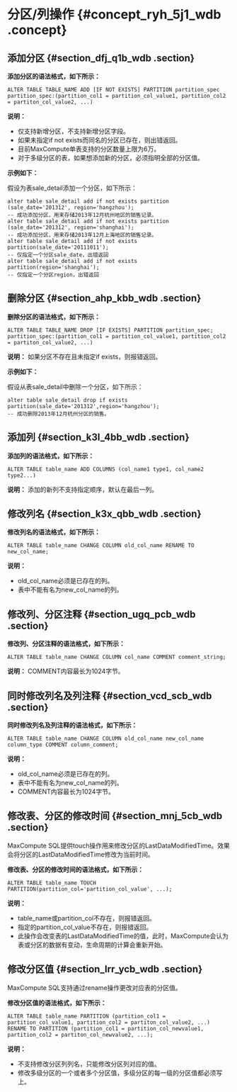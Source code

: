 # 分区/列操作 {#concept_ryh_5j1_wdb .concept}

## 添加分区 {#section_dfj_q1b_wdb .section}

**添加分区的语法格式，如下所示：**

```
ALTER TABLE TABLE_NAME ADD [IF NOT EXISTS] PARTITION partition_spec
partition_spec:(partition_col1 = partition_col_value1, partition_col2 = partiton_col_value2, ...)
```

**说明：** 

-   仅支持新增分区，不支持新增分区字段。
-   如果未指定if not exists而同名的分区已存在，则出错返回。
-   目前MaxCompute单表支持的分区数量上限为6万。
-   对于多级分区的表，如果想添加新的分区，必须指明全部的分区值。

**示例如下：**

假设为表sale\_detail添加一个分区，如下所示：

```
alter table sale_detail add if not exists partition (sale_date='201312', region='hangzhou');
-- 成功添加分区，用来存储2013年12月杭州地区的销售记录。
alter table sale_detail add if not exists partition (sale_date='201312', region='shanghai');
-- 成功添加分区，用来存储2013年12月上海地区的销售记录。
alter table sale_detail add if not exists partition(sale_date='20111011');
-- 仅指定一个分区sale_date，出错返回
alter table sale_detail add if not exists partition(region='shanghai');
-- 仅指定一个分区region，出错返回
```

## 删除分区 {#section_ahp_kbb_wdb .section}

**删除分区的语法格式，如下所示：**

```
ALTER TABLE TABLE_NAME DROP [IF EXISTS] PARTITION partition_spec;
partition_spec:(partition_col1 = partition_col_value1, partition_col2 = partiton_col_value2, ...)
```

**说明：** 如果分区不存在且未指定if exists，则报错返回。

**示例如下：**

假设从表sale\_detail中删除一个分区，如下所示：

```
alter table sale_detail drop if exists partition(sale_date='201312',region='hangzhou'); 
-- 成功删除2013年12月杭州分区的销售。
```

## 添加列 {#section_k3l_4bb_wdb .section}

**添加列的语法格式，如下所示：**

```
ALTER TABLE table_name ADD COLUMNS (col_name1 type1, col_name2 type2...)
```

**说明：** 添加的新列不支持指定顺序，默认在最后一列。

## 修改列名 {#section_k3x_qbb_wdb .section}

**修改列名的语法格式，如下所示：**

```
ALTER TABLE table_name CHANGE COLUMN old_col_name RENAME TO new_col_name;
```

**说明：** 

-   old\_col\_name必须是已存在的列。
-   表中不能有名为new\_col\_name的列。

## 修改列、分区注释 {#section_ugq_pcb_wdb .section}

**修改列、分区注释的语法格式，如下所示：**

```
ALTER TABLE table_name CHANGE COLUMN col_name COMMENT comment_string;
```

**说明：** COMMENT内容最长为1024字节。

## 同时修改列名及列注释 {#section_vcd_scb_wdb .section}

**同时修改列名及列注释的语法格式，如下所示：**

```
ALTER TABLE table_name CHANGE COLUMN old_col_name new_col_name column_type COMMENT column_comment;
```

**说明：** 

-   old\_col\_name必须是已存在的列。
-   表中不能有名为new\_col\_name的列。
-   COMMENT内容最长为1024字节。

## 修改表、分区的修改时间 {#section_mnj_5cb_wdb .section}

MaxCompute SQL提供touch操作用来修改分区的LastDataModifiedTime。效果会将分区的LastDataModifiedTime修改为当前时间。

**修改表、分区的修改时间的语法格式，如下所示：**

```
ALTER TABLE table_name TOUCH PARTITION(partition_col='partition_col_value', ...);
```

**说明：** 

-   table\_name或partition\_col不存在，则报错返回。
-   指定的partition\_col\_value不存在，则报错返回。
-   此操作会改变表的LastDataModifiedTime的值，此时，MaxCompute会认为表或分区的数据有变动，生命周期的计算会重新开始。

## 修改分区值 {#section_lrr_ycb_wdb .section}

MaxCompute SQL支持通过rename操作更改对应表的分区值。

**修改分区值的语法格式，如下所示：**

```
ALTER TABLE table_name PARTITION (partition_col1 = partition_col_value1, partition_col2 = partiton_col_value2, ...) 
RENAME TO PARTITION (partition_col1 = partition_col_newvalue1, partition_col2 = partiton_col_newvalue2, ...);
```

**说明：** 

-   不支持修改分区列列名，只能修改分区列对应的值。
-   修改多级分区的一个或者多个分区值，多级分区的每一级的分区值都必须写上。

